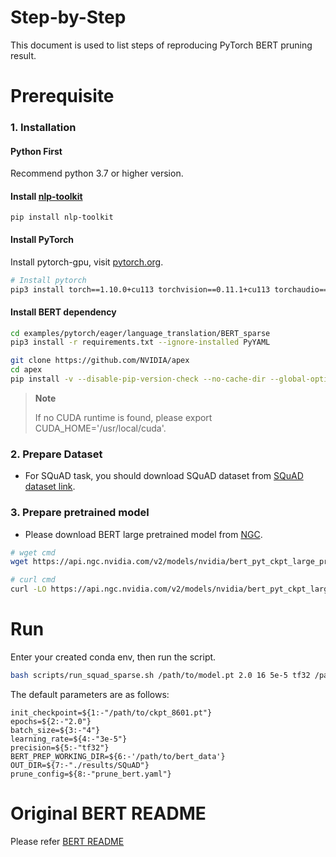 Step-by-Step
============

This document is used to list steps of reproducing PyTorch BERT pruning result.

# Prerequisite

### 1. Installation

#### Python First

Recommend python 3.7 or higher version.

#### Install [nlp-toolkit]()
```
pip install nlp-toolkit
```

#### Install PyTorch

Install pytorch-gpu, visit [pytorch.org](https://pytorch.org/).
```bash
# Install pytorch
pip3 install torch==1.10.0+cu113 torchvision==0.11.1+cu113 torchaudio==0.10.0+cu113 -f https://download.pytorch.org/whl/cu113/torch_stable.html
```

#### Install BERT dependency

```bash
cd examples/pytorch/eager/language_translation/BERT_sparse
pip3 install -r requirements.txt --ignore-installed PyYAML
```
```bash
git clone https://github.com/NVIDIA/apex
cd apex
pip install -v --disable-pip-version-check --no-cache-dir --global-option="--cpp_ext" --global-option="--cuda_ext" ./
```
> **Note**
>
> If no CUDA runtime is found, please export CUDA_HOME='/usr/local/cuda'.

### 2. Prepare Dataset

* For SQuAD task, you should download SQuAD dataset from [SQuAD dataset link](https://rajpurkar.github.io/SQuAD-explorer/).
### 3. Prepare pretrained model
* Please download BERT large pretrained model from [NGC](https://catalog.ngc.nvidia.com/orgs/nvidia/models/bert_pyt_ckpt_large_pretraining_amp_lamb/files?version=20.03.0).
```bash
# wget cmd
wget https://api.ngc.nvidia.com/v2/models/nvidia/bert_pyt_ckpt_large_pretraining_amp_lamb/versions/20.03.0/files/bert_large_pretrained_amp.pt

# curl cmd
curl -LO https://api.ngc.nvidia.com/v2/models/nvidia/bert_pyt_ckpt_large_pretraining_amp_lamb/versions/20.03.0/files/bert_large_pretrained_amp.pt
```
# Run
Enter your created conda env, then run the script.
```bash
bash scripts/run_squad_sparse.sh /path/to/model.pt 2.0 16 5e-5 tf32 /path/to/data /path/to/outdir prune_bert.yaml
```
The default parameters are as follows:
```shell
init_checkpoint=${1:-"/path/to/ckpt_8601.pt"}
epochs=${2:-"2.0"}
batch_size=${3:-"4"}
learning_rate=${4:-"3e-5"}
precision=${5:-"tf32"}
BERT_PREP_WORKING_DIR=${6:-'/path/to/bert_data'}
OUT_DIR=${7:-"./results/SQuAD"}
prune_config=${8:-"prune_bert.yaml"}
```
# Original BERT README

Please refer [BERT README](https://github.com/NVIDIA/DeepLearningExamples/blob/master/PyTorch/LanguageModeling/BERT/README.md)
